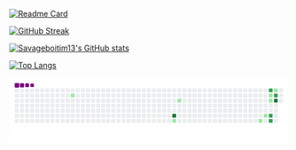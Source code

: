 [![Readme Card](https://github-readme-stats.vercel.app/api/pin/?username=Savageboitim13&repo=Savageboitim13&theme=tokyonight&show_owner=true)]([https://github.com/anuraghazra/github-readme-stats](https://github.com/Savageboitim13/Savageboitim13/edit/main/README.md))

[![GitHub Streak](https://github-readme-streak-stats.herokuapp.com?user=Savageboitim13&theme=tokyonight)](https://git.io/streak-stats)

[![Savageboitim13's GitHub stats](https://github-readme-stats.vercel.app/api?username=Savageboitim13&count_private=true&show_icons=true&theme=tokyonight)](https://github.com/anuraghazra/github-readme-stats)

[![Top Langs](https://github-readme-stats.vercel.app/api/top-langs/?username=Savageboitim13&theme=tokyonight)](https://github.com/anuraghazra/github-readme-stats)

![snake gif](https://github.com/Savageboitim13/Savageboitim13/blob/output/github-contribution-grid-snake.gif)









































































<!--
All Themes: https://github.com/anuraghazra/github-readme-stats/blob/master/themes/README.md

S+ (top 1%), S (top 25%), A++ (top 45%), A+ (top 60%), and B+ (everyone)

**Savageboitim13/Savageboitim13** is a ✨ _special_ ✨ repository because its `README.md` (this file) appears on your GitHub profile.

Here are some ideas to get you started:

- 🔭 I’m currently working on ...
- 🌱 I’m currently learning ...
- 👯 I’m looking to collaborate on ...
- 🤔 I’m looking for help with ...
- 💬 Ask me about ...
- 📫 How to reach me: ...
- 😄 Pronouns: ...
- ⚡ Fun fact: ...
-->
